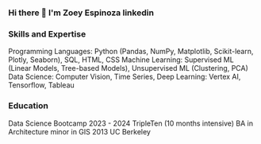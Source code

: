### Hi there 👋  I'm Zoey Espinoza linkedin


### Skills and Expertise 
Programming Languages: Python (Pandas, NumPy, Matplotlib, Scikit-learn, Plotly, Seaborn), SQL, HTML, CSS
Machine Learning: Supervised ML (Linear Models, Tree-based Models), Unsupervised ML (Clustering, PCA)
Data Science: Computer Vision, Time Series, 
Deep Learning: Vertex AI, Tensorflow, Tableau 

### Education
Data Science Bootcamp	2023 - 2024
TripleTen (10 months intensive)
BA in Architecture minor in GIS	2013
UC Berkeley


<!--
**zoeyvero/zoeyvero** is a ✨ _special_ ✨ repository because its `README.md` (this file) appears on your GitHub profile.

Here are some ideas to get you started:

- 🔭 I’m currently working on ...
- 🌱 I’m currently learning ...
- 👯 I’m looking to collaborate on ...
- 🤔 I’m looking for help with ...
- 💬 Ask me about ...
- 📫 How to reach me: ...
- 😄 Pronouns: they/them/she
- ⚡ Fun fact: ...
-->
